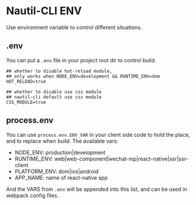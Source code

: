# Nautil-CLI ENV

Use environment variable to control different situations.

## .env

You can put a `.env` file in your project root dir to control build.

```
## whether to disable hot-reload module,
## only works when NODE_ENV=development && RUNTIME_ENV=dom
HOT_RELOAD=true

## whether to disable use css module
## nautil-cli default use css module
CSS_MODULE=true
```

## process.env

You can use `process.env.ENV_VAR` in your client side code to hold the place, and to replace when build. The available vars:

- NODE_ENV: production|development
- RUNTIME_ENV: web|web-component|wechat-mp|react-native|ssr|ssr-client
- PLATFORM_ENV: dom|ios|android
- APP_NAME: name of react-native app

And the VARS from `.env` will be appended into this list, and can be used in webpack config files.
